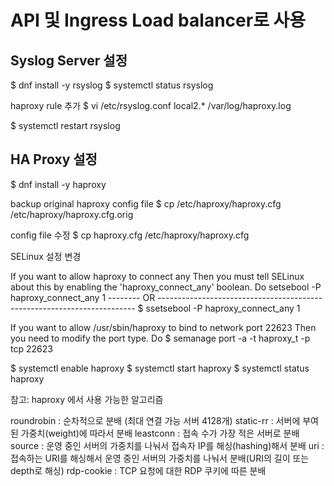 # API 및 Ingress Load balancer로 사용

## Syslog Server 설정 
$ dnf install -y rsyslog
$ systemctl status rsyslog

haproxy rule 추가
$ vi /etc/rsyslog.conf
local2.*                       /var/log/haproxy.log

$ systemctl restart rsyslog

## HA Proxy 설정
$ dnf install -y haproxy

backup original haproxy config file
$ cp /etc/haproxy/haproxy.cfg /etc/haproxy/haproxy.cfg.orig

config file 수정
$ cp haproxy.cfg /etc/haproxy/haproxy.cfg

SELinux 설정 변경

If you want to allow haproxy to connect any
Then you must tell SELinux about this by enabling the 'haproxy_connect_any' boolean.
Do 
setsebool -P haproxy_connect_any 1
--------  OR ------------------------------------------------------------------------
$ ssetsebool -P haproxy_connect_any 1

If you want to allow /usr/sbin/haproxy to bind to network port 22623
Then you need to modify the port type.
Do
$ semanage port -a -t haproxy_t -p tcp 22623



$ systemctl enable haproxy
$ systemctl start haproxy
$ systemctl status haproxy
 


참고: haproxy 에서 사용 가능한 알고리즘 

roundrobin : 순차적으로 분배 (최대 연결 가능 서버 4128개)
static-rr : 서버에 부여된 가중치(weight)에 따라서 분배
leastconn : 접속 수가 가장 적은 서버로 분배
source : 운영 중인 서버의 가중치를 나눠서 접속자 IP를 해싱(hashing)해서 분배
uri : 접속하는 URI를 해싱해서 운영 중인 서버의 가중치를 나눠서 분배(URI의 길이 또는 depth로 해싱)
rdp-cookie : TCP 요청에 대한 RDP 쿠키에 따른 분배